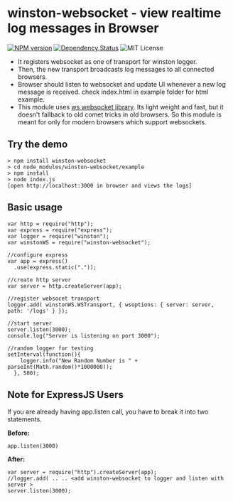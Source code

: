 winston-websocket - view realtime log messages in Browser
=========================================================
[![NPM version](https://img.shields.io/npm/v/winston-websocket.svg)](https://www.npmjs.org/package/winston-websocket) [![Dependency Status](https://david-dm.org/palamccc/winston-websocket.png)](https://david-dm.org/palamccc/winston-websocket) ![MIT License](http://img.shields.io/badge/license-MIT-green.svg)

 - It registers websocket as one of transport for winston logger.
 - Then, the new transport broadcasts log messages to all connected browsers.
 - Browser should listen to websocket and update UI whenever a new log message is received. check index.html in example folder for html example.
 - This module uses [ws websocket library][1]. Its light weight and fast, but it doesn't fallback to old comet tricks in old browsers. So this module is meant for only for modern browsers which support websockets.
 
 
Try the demo
------------
    > npm install winston-websocket
    > cd node_modules/winston-websocket/example
    > npm install
    > node index.js
    [open http://localhost:3000 in browser and views the logs]

Basic usage
-----------

    var http = require("http");
    var express = require("express");
    var logger = require("winston");
    var winstonWS = require("winston-websocket");
    
    //configure express
    var app = express()
      .use(express.static("."));
    
    //create http server
    var server = http.createServer(app);
    
    //register websocet transport
    logger.add( winstonWS.WSTransport, { wsoptions: { server: server, path: '/logs' } });
    
    //start server
    server.listen(3000);
    console.log("Server is listening on port 3000");
    
    //random logger for testing
    setInterval(function(){
        logger.info("New Random Number is " + parseInt(Math.random()*1000000));
      }, 500);

Note for ExpressJS Users
------------------------
If you are already having app.listen call, you have to break it into two statements.

**Before:**

    app.listen(3000)

**After:**

    var server = require("http").createServer(app);
    //logger.add( .. .. <add winston-websocket to logger and listen with server >
    server.listen(3000);
    

  [1]: https://github.com/einaros/ws
